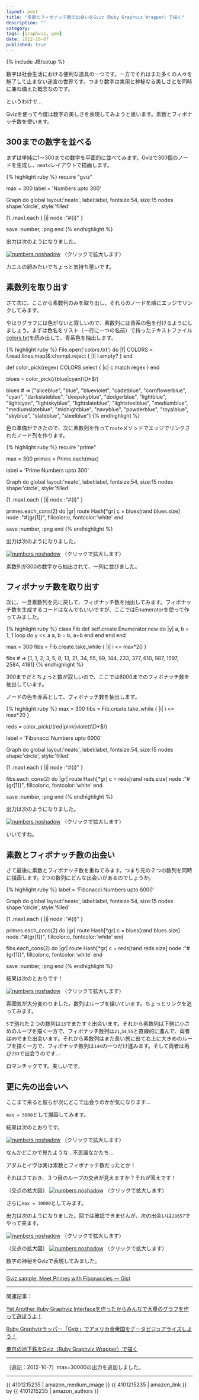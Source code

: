 ```yaml
---
layout: post
title: "素数とフィボナッチ数の出会いをGviz（Ruby Graphviz Wrapper）で描く"
description: ""
category: 
tags: [graphviz, gem] 
date: 2012-10-07
published: true
---
```

{% include JB/setup %}

数字は社会生活における便利な道具の一つです。一方でそれはまた多くの人々を魅了して止まない迷宮の世界です。つまり数字は実用と神秘なる美しさとを同時に兼ね備えた概念なのです。

というわけで...

Gvizを使って今度は数字の美しさを表現してみようと思います。素数とフィボナッチ数を使います。

## 300までの数字を並べる
まずは単純に1〜300までの数字を平面的に並べてみます。Gvizで300個のノードを生成し、`neato`レイアウトで描画します。

{% highlight ruby %}
require "gviz"

max = 300
label = 'Numbers upto 300'

Graph do
  global layout:'neato', label:label, fontsize:54, size:15
  nodes shape:'circle', style:'filled'

  (1..max).each { |i| node :"#{i}" }
  
  save :number, :png
end
{% endhighlight %}

出力は次のようになりました。

<a href="{{ site.url }}/assets/images/2012/number1.png" rel="lightbox" title="Numbers"><img src="{{ site.url }}/assets/images/2012/number1.png" alt="numbers noshadow" /></a>
（クリックで拡大します）

カエルの卵みたいでちょっと気持ち悪いです。

## 素数列を取り出す

さて次に、ここから素数列のみを取り出し、それらのノードを順にエッジでリンクしてみます。

やはりグラフには色がないと寂しいので、素数列には青系の色を付けるようにしましょう。まずは色名をリスト（一行に一つの名前）で持ったテキストファイル[colors.txt](https://gist.github.com/3844917#file_colors.txt 'colors.txt')を読み出して、青系色を抽出します。

{% highlight ruby %}
File.open('colors.txt') do |f|
  COLORS = f.read.lines.map(&:chomp).reject { |l| l.empty? }
end

def color_pick(regex)
  COLORS.select { |c| c.match regex }
end

blues = color_pick(/(blue|cyan)\D*$/)

blues # => ["aliceblue", "blue", "blueviolet", "cadetblue", "cornflowerblue", "cyan", "darkslateblue", "deepskyblue", "dodgerblue", "lightblue", "lightcyan", "lightskyblue", "lightslateblue", "lightsteelblue", "mediumblue", "mediumslateblue", "midnightblue", "navyblue", "powderblue", "royalblue", "skyblue", "slateblue", "steelblue"]
{% endhighlight %}

色の準備ができたので、次に素数列を作って`route`メソッドでエッジでリンクされたノード列を作ります。

{% highlight ruby %}
require "prime"

max = 300
primes = Prime.each(max)

label = 'Prime Numbers upto 300'

Graph do
  global layout:'neato', label:label, fontsize:54, size:15
  nodes shape:'circle', style:'filled'

  (1..max).each { |i| node :"#{i}" }
  
  primes.each_cons(2) do |gr|
    route Hash[*gr]
    c = blues[rand blues.size]
    node :"#{gr[1]}", fillcolor:c, fontcolor:'white'
  end

  save :number, :png
end
{% endhighlight %}

出力は次のようになりました。

<a href="{{ site.url }}/assets/images/2012/number2.png" rel="lightbox" title="Numbers"><img src="{{ site.url }}/assets/images/2012/number2.png" alt="numbers noshadow" /></a>
（クリックで拡大します）

素数列が300の数字から抽出されて、一列に並びました。

## フィボナッチ数を取り出す

次に、一旦素数列を元に戻して、フィボナッチ数を抽出してみます。フィボナッチ数を生成するコードはなんでもいいですが、ここではEnumeratorを使って作ってみました。

{% highlight ruby %}
class Fib
  def self.create
    Enumerator.new do |y|
      a, b = 1, 1
      loop do
        y << a
        a, b = b, a+b
      end
    end
  end
end

max = 300
fibs = Fib.create.take_while { |i| i <= max*20  }

fibs # => [1, 1, 2, 3, 5, 8, 13, 21, 34, 55, 89, 144, 233, 377, 610, 987, 1597, 2584, 4181]
{% endhighlight %}

300までだとちょっと数が寂しいので、ここでは6000までのフィボナッチ数を抽出しています。

ノードの色を赤系として、フィボナッチ数を抽出します。

{% highlight ruby %}
max = 300
fibs = Fib.create.take_while { |i| i <= max*20  }

reds = color_pick(/(red|pink|violet)\D*$/)

label = 'Fibonacci Numbers upto 6000'

Graph do
  global layout:'neato', label:label, fontsize:54, size:15
  nodes shape:'circle', style:'filled'

  (1..max).each { |i| node :"#{i}" }
  
  fibs.each_cons(2) do |gr|
    route Hash[*gr]
    c = reds[rand reds.size]
    node :"#{gr[1]}", fillcolor:c, fontcolor:'white'
  end

  save :number, :png
end
{% endhighlight %}

出力は次のようになりました。

<a href="{{ site.url }}/assets/images/2012/number3.png" rel="lightbox" title="Numbers"><img src="{{ site.url }}/assets/images/2012/number3.png" alt="numbers noshadow" /></a>
（クリックで拡大します）

いいですね。

## 素数とフィボナッチ数の出会い

さて最後に素数とフィボナッチ数を重ねてみます。つまり先の２つの数列を同時に描画します。2つの数列にどんな出会いがあるのでしょうか。

{% highlight ruby %}
label = 'Fibonacci Numbers upto 6000'

Graph do
  global layout:'neato', label:label, fontsize:54, size:15
  nodes shape:'circle', style:'filled'

  (1..max).each { |i| node :"#{i}" }
  
  primes.each_cons(2) do |gr|
    route Hash[*gr]
    c = blues[rand blues.size]
    node :"#{gr[1]}", fillcolor:c, fontcolor:'white'
  end
  
  fibs.each_cons(2) do |gr|
    route Hash[*gr]
    c = reds[rand reds.size]
    node :"#{gr[1]}", fillcolor:c, fontcolor:'white'
  end

  save :number, :png
end
{% endhighlight %}

結果は次のとおりです！

<a href="{{ site.url }}/assets/images/2012/number4.png" rel="lightbox" title="Numbers"><img src="{{ site.url }}/assets/images/2012/number4.png" alt="numbers noshadow" /></a>
（クリックで拡大します）

雰囲気が大分変わりました。数列はループを描いています。ちょっとリンクを追ってみます。

`5`で別れた２つの数列は`13`でまたすぐ出会います。それから素数列は下側に小さめのループを描く一方で、フィボナッチ数列は`21`,`34`,`55`と直線的に進んで、両者は`89`でまた出会います。それから素数列はまた長い旅に出て右上に大きめのループを描く一方で、フィボナッチ数列は`144`の一つだけ進みます。そして両者は再び`233`で出会うのです...

ロマンチックです。美しいです。

## 更に先の出会いへ
ここまで来ると彼らが次にどこで出会うのかが気になります...

`max = 5000`として描画してみます。

結果は次のとおりです。

<a href="{{ site.url }}/assets/images/2012/number5.png" rel="lightbox" title="Numbers"><img src="{{ site.url }}/assets/images/2012/number5.png" alt="numbers noshadow" /></a>
（クリックで拡大します）

なんかどこかで見たような...不思議なかたち...

アダムとイヴは実は素数とフィボナッチ数だったとか！

それはさておき、３つ目のループの交点が見えますか？それが答えです！

（交点の拡大図）
<a href="{{ site.url }}/assets/images/2012/number6.png" rel="lightbox" title="Numbers"><img src="{{ site.url }}/assets/images/2012/number6.png" alt="numbers noshadow" /></a>
（クリックで拡大します）

さらに`max = 30000`としてみます。

出力は次のようになりました。図では確認できませんが、次の出会いは`28657`でやって来ます。

<a href="{{ site.url }}/assets/images/2012/number7.png" rel="lightbox" title="Numbers"><img src="{{ site.url }}/assets/images/2012/number7.png" alt="numbers noshadow" /></a>
（クリックで拡大します）

（交点の拡大図）
<a href="{{ site.url }}/assets/images/2012/number8.png" rel="lightbox" title="Numbers"><img src="{{ site.url }}/assets/images/2012/number8.png" alt="numbers noshadow" /></a>
（クリックで拡大します）


数字の神秘をGvizで表現してみました。


----

<script src="https://gist.github.com/3844917.js?file=numbers.rb"></script>

[Gviz sample: Meet Primes with Fibonaccies — Gist](https://gist.github.com/3844917 'Gviz sample: Meet Primes with Fibonaccies — Gist')


----

関連記事：

[Yet Another Ruby Graphviz Interfaceを作ったからみんなで大量のグラフを作って遊ぼうよ！](http://melborne.github.com/2012/09/25/ruby-plus-graphviz-should-eql-gviz/ 'Yet Another Ruby Graphviz Interfaceを作ったからみんなで大量のグラフを作って遊ぼうよ！')

[Ruby Graphvizラッパー「Gviz」でアメリカ合衆国をデータビジュアライズしよう！](http://melborne.github.com/2012/09/27/usstates-map-data-vasualization-with-gviz/ 'Ruby Graphvizラッパー「Gviz」でアメリカ合衆国をデータビジュアライズしよう！')

[東京の地下鉄をGviz（Ruby Graphviz Wrapper）で描く](http://melborne.github.com/2012/10/02/draw-metro-map-with-gviz/ '東京の地下鉄をGviz（Ruby Graphviz Wrapper）で描く')

----

（追記：2012-10-7）max=30000の出力を追加しました。

----

{{ 4101215235 | amazon_medium_image }}
{{ 4101215235 | amazon_link }} by {{ 4101215235 | amazon_authors }}

